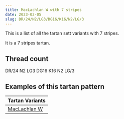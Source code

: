 ```yaml
---
title: MacLachlan W with 7 stripes
date: 2023-02-05
slug: DR/24/N2/LG3/DG16/K16/N2/LG/3
---
```

This is a list of all the tartan sett variants with 7 stripes.

It is a 7 stripes tartan.


## Thread count
DR/24 N2 LG3 DG16 K16 N2 LG/3

## Examples of this tartan pattern

| Tartan Variants |
|---------------|
| [MacLachlan W](/variants/dr/24/n2/lg3/dg16/k16/n2/lg/3-dg11450d-draa0000-k000000-lgaaaa00-naaaaaa)||
